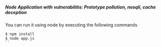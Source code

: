 ##### Node Application with vulnerabilitis: Prototype pollution, nosqli, cache deception

You can run it using node by executing the following commands

  ```
 $ npm install
 $ node app.js
  ``
